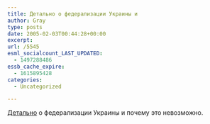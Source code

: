 ```yaml
---
title: Детально о федерализации Украины и
author: Gray
type: posts
date: 2005-02-03T00:44:28+00:00
excerpt:
url: /5545
esml_socialcount_LAST_UPDATED:
  - 1497288486
essb_cache_expire:
  - 1615895428
categories:
  - Uncategorized

---
```








<a href="http://www.bbc.co.uk/ukrainian/indepth/story/2005/01/050131_zalizniak_ie.shtml" target="_blank">Детально</a> о федерализации Украины и почему это невозможно.